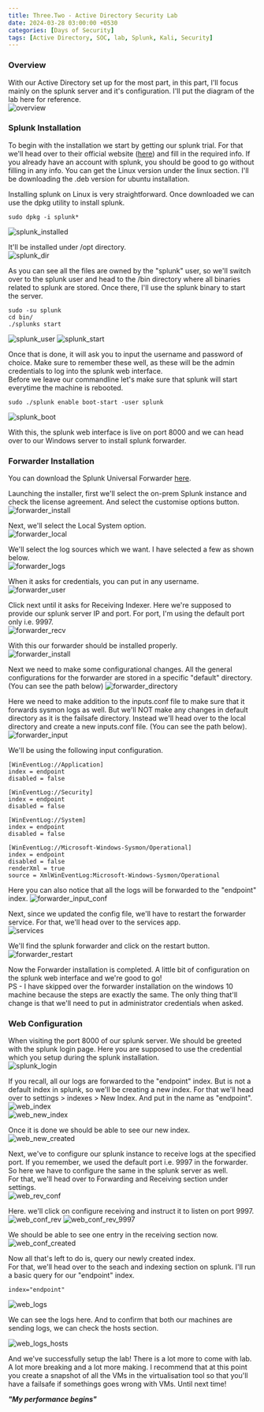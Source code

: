 ```yaml
---
title: Three.Two - Active Directory Security Lab
date: 2024-03-28 03:00:00 +0530
categories: [Days of Security]
tags: [Active Directory, SOC, lab, Splunk, Kali, Security]
---
```


### Overview
With our Active Directory set up for the most part, in this part, I'll focus mainly on the splunk server and it's configuration. I'll put the diagram of the lab here for reference.  
![overview](/assets/ad-lab/ad-lab-overview.png)

### Splunk Installation
To begin with the installation we start by getting our splunk trial. For that we'll head over to their official website ([here](https://www.splunk.com/en_us/download/splunk-enterprise.html)) and fill in the required info. If you already have an account with splunk, you should be good to go without filling in any info. 
You can get the Linux version under the linux section. I'll be downloading the .deb version for ubuntu installation.  

Installing splunk on Linux is very straightforward. Once downloaded we can use the dpkg utility to install splunk.
```
sudo dpkg -i splunk*
```
![splunk_installed](/assets/ad-lab/splunk_installed.png)  

It'll be installed under /opt directory.  
![splunk_dir](/assets/ad-lab/splunk_dir.png)

As you can see all the files are owned by the "splunk" user, so we'll switch over to the splunk user and head to the /bin directory where all binaries related to splunk are stored. Once there, I'll use the splunk binary to start the server.
```
sudo -su splunk
cd bin/
./splunks start
```
![splunk_user](/assets/ad-lab/splunk_user.png)
![splunk_start](/assets/ad-lab/splunk_start.png)

Once that is done, it will ask you to input the username and password of choice. Make sure to remember these well, as these will be the admin credentials to log into the splunk web interface.  
Before we leave our commandline let's make sure that splunk will start everytime the machine is rebooted.  
```
sudo ./splunk enable boot-start -user splunk
```
![splunk_boot](/assets/ad-lab/splunk_boot.png)  

With this, the splunk web interface is live on port 8000 and we can head over to our Windows server to install splunk forwarder. 

### Forwarder Installation
You can download the Splunk Universal Forwarder [here](https://www.splunk.com/en_us/download/universal-forwarder.html).

Launching the installer, first we'll select the on-prem Splunk instance and check the license agreement. And select the customise options button.  
![forwarder_install](/assets/ad-lab/forwarder_install_sv.png)

Next, we'll select the Local System option.  
![forwarder_local](/assets/ad-lab/forwarder_local_system.png)  

We'll select the log sources which we want. I have selected a few as shown below.  
![forwarder_logs](/assets/ad-lab/forwarder_logs.png)  

When it asks for credentials, you can put in any username.  
![forwarder_user](/assets/ad-lab/forwarder_user.png)

Click next until it asks for Receiving Indexer. Here we're supposed to provide our splunk server IP and port. For port, I'm using the default port only i.e. 9997.  
![forwarder_recv](/assets/ad-lab/forwarder_recv_ip.png)

With this our forwarder should be installed properly.  
![forwarder_install](/assets/ad-lab/forwarder_finish.png)

Next we need to make some configurational changes. All the general configurations for the forwarder are stored in a specific "default" directory. (You can see the path below)
![forwarder_directory](/assets/ad-lab/forwarder_default_conf.png)

Here we need to make addition to the inputs.conf file to make sure that it forwards sysmon logs as well. But we'll NOT make any changes in default directory as it is the failsafe directory. Instead we'll head over to the local directory and create a new inputs.conf file. (You can see the path below).  
![forwarder_input](/assets/ad-lab/forwarder_new_conf.png)  

We'll be using the following input configuration.
```
[WinEventLog://Application]
index = endpoint
disabled = false

[WinEventLog://Security]
index = endpoint
disabled = false

[WinEventLog://System]
index = endpoint
disabled = false

[WinEventLog://Microsoft-Windows-Sysmon/Operational]
index = endpoint
disabled = false
renderXml = true
source = XmlWinEventLog:Microsoft-Windows-Sysmon/Operational
```

Here you can also notice that all the logs will be forwarded to the "endpoint" index.
![forwarder_input_conf](/assets/ad-lab/forwarder_input.png)

Next, since we updated the config file, we'll have to restart the forwarder service. For that, we'll head over to the services app.   
![services](/assets/ad-lab/forwarder_restart_services.png)

We'll find the splunk forwarder and click on the restart button.  
![forwarder_restart](/assets/ad-lab/forwarder_restart_button.png)

Now the Forwarder installation is completed. A little bit of configuration on the splunk web interface and we're good to go!  
PS - I have skipped over the forwarder installation on the windows 10 machine because the steps are exactly the same. The only thing that'll change is that we'll need to put in administrator credentials when asked.

### Web Configuration
When visiting the port 8000 of our splunk server. We should be greeted with the splunk login page. Here you are supposed to use the credential which you setup during the splunk installation.  
![splunk_login](/assets/ad-lab/splunk_login.png)

If you recall, all our logs are forwarded to the "endpoint" index. But is not a default index in splunk, so we'll be creating a new index. For that we'll head over to settings > indexes > New Index. And put in the name as "endpoint".  
![web_index](/assets/ad-lab/web_index.png)  
![web_new_index](/assets/ad-lab/web_new_index.png)

Once it is done we should be able to see our new index.  
![web_new_created](/assets/ad-lab/web_new_index_created.png)

Next, we've to configure our splunk instance to receive logs at the specified port. If you remember, we used the default port i.e. 9997 in the forwarder. So here we have to configure the same in the splunk server as well.  
For that, we'll head over to Forwarding and Receiving section under settings.  
![web_rev_conf](/assets/ad-lab/web_rev_forwd.png)

Here. we'll click on configure receiving and instruct it to listen on port 9997.  
![web_conf_rev](/assets/ad-lab/web_conf_rev.png)
![web_conf_rev_9997](/assets/ad-lab/web_conf_rev_9997.png)  

We should be able to see one entry in the receiving section now.
![web_conf_created](/assets/ad-lab/web_conf_rev_9997_created.png)  

Now all that's left to do is, query our newly created index.  
For that, we'll head over to the seach and indexing section on splunk. I'll run a basic query for our "endpoint" index.
```
index="endpoint"
```
![web_logs](/assets/ad-lab/web_log_incoing.png)  

We can see the logs here. And to confirm that both our machines are sending logs, we can check the hosts section.  

![web_logs_hosts](/assets/ad-lab/web_two_host.png)

And we've successfully setup the lab! There is a lot more to come with lab. A lot more breaking and a lot more making. I recommend that at this point you create a snapshot of all the VMs in the virtualisation tool so that you'll have a failsafe if somethings goes wrong with VMs. Until next time!

***"My performance begins"***